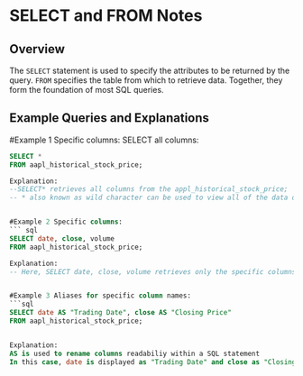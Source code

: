 # SELECT and FROM Notes 

## Overview
The `SELECT` statement is used to specify the attributes to be returned by the query. `FROM` specifies the table from which to retrieve data. Together, they form the foundation of most SQL queries. 

## Example Queries and Explanations


#Example 1 Specific columns:  SELECT all columns: 
``` sql
SELECT *
FROM aapl_historical_stock_price;

Explanation:
--SELECT* retrieves all columns from the appl_historical_stock_price;
-- * also known as wild character can be used to view all of the data of a SELECT statement


#Example 2 Specific columns: 
``` sql
SELECT date, close, volume
FROM aapl_historical_stock_price;

Explanation:
-- Here, SELECT date, close, volume retrieves only the specific columns


#Example 3 Aliases for specific column names:
```sql
SELECT date AS "Trading Date", close AS "Closing Price"
FROM aapl_historical_stock_price;


Explanation:
AS is used to rename columns readabiliy within a SQL statement
In this case, date is displayed as "Trading Date" and close as "Closing Price" in the results


